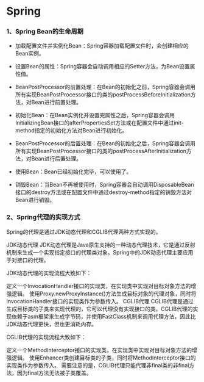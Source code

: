 # Spring

### 1、Spring Bean的生命周期

- 加载配置文件并实例化Bean：Spring容器加载配置文件时，会创建相应的Bean实例。

- 设置Bean的属性：Spring容器会自动调用相应的Setter方法，为Bean设置属性值。

- BeanPostProcessor的前置处理：在Bean的初始化之前，Spring容器会调用所有实现BeanPostProcessor接口的类的postProcessBeforeInitialization方法，对Bean进行前置处理。

- 初始化Bean：在Bean实例化并设置完属性之后，Spring容器会调用InitializingBean接口的afterPropertiesSet方法或在配置文件中通过init-method指定的初始化方法对Bean进行初始化。

- BeanPostProcessor的后置处理：在Bean的初始化之后，Spring容器会调用所有实现BeanPostProcessor接口的类的postProcessAfterInitialization方法，对Bean进行后置处理。

- 使用Bean：Bean已经初始化完毕，可以使用了。

- 销毁Bean：当Bean不再被使用时，Spring容器会自动调用DisposableBean接口的destroy方法或在配置文件中通过destroy-method指定的销毁方法对Bean进行销毁。

### 2、Spring代理的实现方式

Spring的代理是通过JDK动态代理和CGLIB代理两种方式实现的。

JDK动态代理
JDK动态代理是Java原生支持的一种动态代理技术，它是通过反射机制来生成一个实现指定接口的代理类对象。Spring中的JDK动态代理主要应用于对接口的代理。

JDK动态代理的实现流程大致如下：

定义一个InvocationHandler接口的实现类，在实现类中实现对目标对象方法的增强逻辑。
使用Proxy.newProxyInstance()方法生成目标对象的代理对象，同时将InvocationHandler接口的实现类作为参数传入。
CGLIB代理
CGLIB代理是通过生成目标类的子类来实现代理的，它可以代理没有实现接口的类。CGLIB代理的实现依赖于asm框架来生成字节码，并使用FastClass机制来调用代理方法，因此比JDK动态代理更快，但也更消耗内存。

CGLIB代理的实现流程大致如下：

定义一个MethodInterceptor接口的实现类，在实现类中实现对目标对象方法的增强逻辑。
使用Enhancer类创建目标类的子类，同时将MethodInterceptor接口的实现类作为参数传入。
需要注意的是，CGLIB代理只能代理非final类的非final方法，因为final方法无法被子类覆盖。